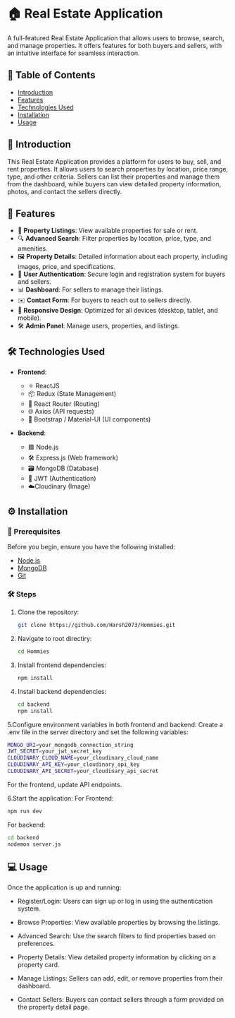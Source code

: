 # 🏠 Real Estate Application

A full-featured Real Estate Application that allows users to browse, search, and manage properties. It offers features for both buyers and sellers, with an intuitive interface for seamless interaction.

## 📑 Table of Contents

- [Introduction](#introduction)
- [Features](#features)
- [Technologies Used](#technologies-used)
- [Installation](#installation)
- [Usage](#usage)

## 📝 Introduction

This Real Estate Application provides a platform for users to buy, sell, and rent properties. It allows users to search properties by location, price range, type, and other criteria. Sellers can list their properties and manage them from the dashboard, while buyers can view detailed property information, photos, and contact the sellers directly.

## 🚀 Features

- 🏡 **Property Listings**: View available properties for sale or rent.
- 🔍 **Advanced Search**: Filter properties by location, price, type, and amenities.
- 🖼️ **Property Details**: Detailed information about each property, including images, price, and specifications.
- 🔐 **User Authentication**: Secure login and registration system for buyers and sellers.
- 📊 **Dashboard**: For sellers to manage their listings.
- ✉️ **Contact Form**: For buyers to reach out to sellers directly.
- 📱 **Responsive Design**: Optimized for all devices (desktop, tablet, and mobile).
- 🛠️ **Admin Panel**: Manage users, properties, and listings.

## 🛠️ Technologies Used

- **Frontend**: 
  - ⚛️ ReactJS
  - 📦 Redux (State Management)
  - 🔗 React Router (Routing)
  - 🌐 Axios (API requests)
  - 💅 Bootstrap / Material-UI (UI components)

- **Backend**:
  - 🟩 Node.js
  - 🛠️ Express.js (Web framework)
  - 🗃️ MongoDB (Database)
  - 🔑 JWT (Authentication)
  - ☁️Cloudinary (Image)

## ⚙️ Installation

### 📌 Prerequisites

Before you begin, ensure you have the following installed:

- [Node.js](https://nodejs.org/)
- [MongoDB](https://www.mongodb.com/)
- [Git](https://git-scm.com/)

### 🛠️ Steps

1. Clone the repository:
   ```bash
   git clone https://github.com/Harsh2073/Hommies.git

2. Navigate to root directiry:
   ```bash
   cd Hommies
   
3. Install frontend dependencies:
   ```bash
   npm install
4. Install backend dependencies:
   ```bash
   cd backend
   npm install

5.Configure environment variables in both frontend and backend:
  Create a .env file in the server directory and set the following variables:
  ```bash
  MONGO_URI=your_mongodb_connection_string
  JWT_SECRET=your_jwt_secret_key
  CLOUDINARY_CLOUD_NAME=your_cloudinary_cloud_name
  CLOUDINARY_API_KEY=your_cloudinary_api_key
  CLOUDINARY_API_SECRET=your_cloudinary_api_secret
  ```
  For the frontend, update API endpoints.
  
6.Start the application:
  For Frontend:
  ```bash
  npm run dev
  ```
  For backend:
  ```bash
  cd backend
  nodemon server.js
  ```
## 💻 Usage

Once the application is up and running:

- Register/Login: Users can sign up or log in using the authentication system.

- Browse Properties: View available properties by browsing the listings.

- Advanced Search: Use the search filters to find properties based on preferences.

- Property Details: View detailed property information by clicking on a property card.

- Manage Listings: Sellers can add, edit, or remove properties from their dashboard.

- Contact Sellers: Buyers can contact sellers through a form provided on the property detail page.
